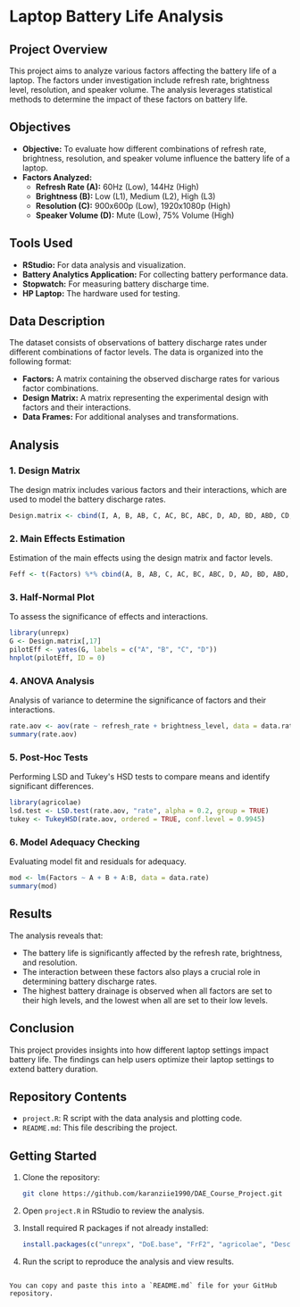 # Laptop Battery Life Analysis

## Project Overview

This project aims to analyze various factors affecting the battery life of a laptop. The factors under investigation include refresh rate, brightness level, resolution, and speaker volume. The analysis leverages statistical methods to determine the impact of these factors on battery life.

## Objectives

- **Objective:** To evaluate how different combinations of refresh rate, brightness, resolution, and speaker volume influence the battery life of a laptop.
- **Factors Analyzed:**
  - **Refresh Rate (A):** 60Hz (Low), 144Hz (High)
  - **Brightness (B):** Low (L1), Medium (L2), High (L3)
  - **Resolution (C):** 900x600p (Low), 1920x1080p (High)
  - **Speaker Volume (D):** Mute (Low), 75% Volume (High)

## Tools Used

- **RStudio:** For data analysis and visualization.
- **Battery Analytics Application:** For collecting battery performance data.
- **Stopwatch:** For measuring battery discharge time.
- **HP Laptop:** The hardware used for testing.

## Data Description

The dataset consists of observations of battery discharge rates under different combinations of factor levels. The data is organized into the following format:

- **Factors:** A matrix containing the observed discharge rates for various factor combinations.
- **Design Matrix:** A matrix representing the experimental design with factors and their interactions.
- **Data Frames:** For additional analyses and transformations.

## Analysis

### 1. **Design Matrix**

The design matrix includes various factors and their interactions, which are used to model the battery discharge rates. 

```r
Design.matrix <- cbind(I, A, B, AB, C, AC, BC, ABC, D, AD, BD, ABD, CD, ACD, BCD, ABCD, Factors)
```

### 2. **Main Effects Estimation**

Estimation of the main effects using the design matrix and factor levels.

```r
Feff <- t(Factors) %*% cbind(A, B, AB, C, AC, BC, ABC, D, AD, BD, ABD, CD, ACD, BCD, ABCD) / (8 * n)
```

### 3. **Half-Normal Plot**

To assess the significance of effects and interactions.

```r
library(unrepx)
G <- Design.matrix[,17]
pilotEff <- yates(G, labels = c("A", "B", "C", "D"))
hnplot(pilotEff, ID = 0)
```

### 4. **ANOVA Analysis**

Analysis of variance to determine the significance of factors and their interactions.

```r
rate.aov <- aov(rate ~ refresh_rate + brightness_level, data = data.rate)
summary(rate.aov)
```

### 5. **Post-Hoc Tests**

Performing LSD and Tukey's HSD tests to compare means and identify significant differences.

```r
library(agricolae)
lsd.test <- LSD.test(rate.aov, "rate", alpha = 0.2, group = TRUE)
tukey <- TukeyHSD(rate.aov, ordered = TRUE, conf.level = 0.9945)
```

### 6. **Model Adequacy Checking**

Evaluating model fit and residuals for adequacy.

```r
mod <- lm(Factors ~ A + B + A:B, data = data.rate)
summary(mod)
```

## Results

The analysis reveals that:
- The battery life is significantly affected by the refresh rate, brightness, and resolution.
- The interaction between these factors also plays a crucial role in determining battery discharge rates.
- The highest battery drainage is observed when all factors are set to their high levels, and the lowest when all are set to their low levels.

## Conclusion

This project provides insights into how different laptop settings impact battery life. The findings can help users optimize their laptop settings to extend battery duration.

## Repository Contents

- `project.R`: R script with the data analysis and plotting code.
- `README.md`: This file describing the project.

## Getting Started

1. Clone the repository:

   ```bash
   git clone https://github.com/karanziie1990/DAE_Course_Project.git
   ```

2. Open `project.R` in RStudio to review the analysis.

3. Install required R packages if not already installed:

   ```r
   install.packages(c("unrepx", "DoE.base", "FrF2", "agricolae", "DescTools"))
   ```

4. Run the script to reproduce the analysis and view results.
```

You can copy and paste this into a `README.md` file for your GitHub repository.
